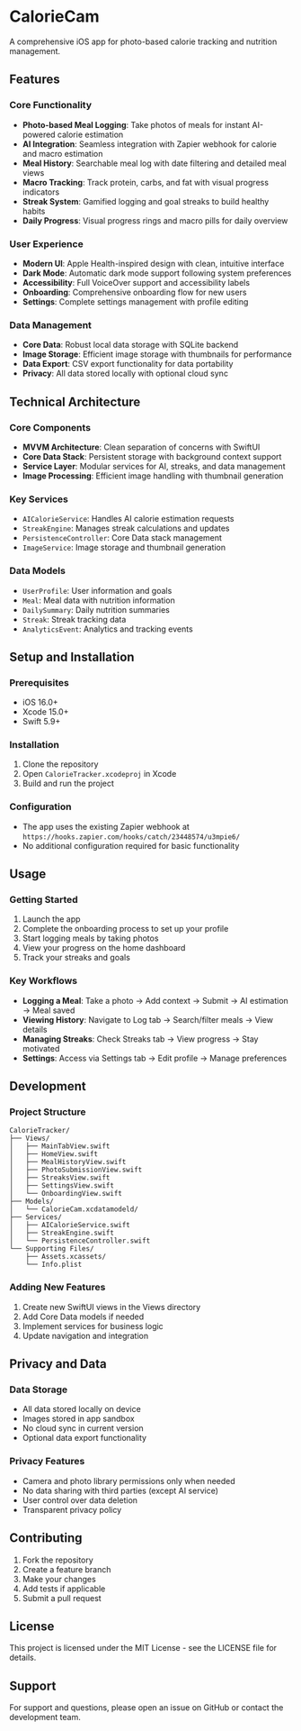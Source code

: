 # CalorieCam

A comprehensive iOS app for photo-based calorie tracking and nutrition management.

## Features

### Core Functionality
- **Photo-based Meal Logging**: Take photos of meals for instant AI-powered calorie estimation
- **AI Integration**: Seamless integration with Zapier webhook for calorie and macro estimation
- **Meal History**: Searchable meal log with date filtering and detailed meal views
- **Macro Tracking**: Track protein, carbs, and fat with visual progress indicators
- **Streak System**: Gamified logging and goal streaks to build healthy habits
- **Daily Progress**: Visual progress rings and macro pills for daily overview

### User Experience
- **Modern UI**: Apple Health-inspired design with clean, intuitive interface
- **Dark Mode**: Automatic dark mode support following system preferences
- **Accessibility**: Full VoiceOver support and accessibility labels
- **Onboarding**: Comprehensive onboarding flow for new users
- **Settings**: Complete settings management with profile editing

### Data Management
- **Core Data**: Robust local data storage with SQLite backend
- **Image Storage**: Efficient image storage with thumbnails for performance
- **Data Export**: CSV export functionality for data portability
- **Privacy**: All data stored locally with optional cloud sync

## Technical Architecture

### Core Components
- **MVVM Architecture**: Clean separation of concerns with SwiftUI
- **Core Data Stack**: Persistent storage with background context support
- **Service Layer**: Modular services for AI, streaks, and data management
- **Image Processing**: Efficient image handling with thumbnail generation

### Key Services
- `AICalorieService`: Handles AI calorie estimation requests
- `StreakEngine`: Manages streak calculations and updates
- `PersistenceController`: Core Data stack management
- `ImageService`: Image storage and thumbnail generation

### Data Models
- `UserProfile`: User information and goals
- `Meal`: Meal data with nutrition information
- `DailySummary`: Daily nutrition summaries
- `Streak`: Streak tracking data
- `AnalyticsEvent`: Analytics and tracking events

## Setup and Installation

### Prerequisites
- iOS 16.0+
- Xcode 15.0+
- Swift 5.9+

### Installation
1. Clone the repository
2. Open `CalorieTracker.xcodeproj` in Xcode
3. Build and run the project

### Configuration
- The app uses the existing Zapier webhook at `https://hooks.zapier.com/hooks/catch/23448574/u3mpie6/`
- No additional configuration required for basic functionality

## Usage

### Getting Started
1. Launch the app
2. Complete the onboarding process to set up your profile
3. Start logging meals by taking photos
4. View your progress on the home dashboard
5. Track your streaks and goals

### Key Workflows
- **Logging a Meal**: Take a photo → Add context → Submit → AI estimation → Meal saved
- **Viewing History**: Navigate to Log tab → Search/filter meals → View details
- **Managing Streaks**: Check Streaks tab → View progress → Stay motivated
- **Settings**: Access via Settings tab → Edit profile → Manage preferences

## Development

### Project Structure
```
CalorieTracker/
├── Views/
│   ├── MainTabView.swift
│   ├── HomeView.swift
│   ├── MealHistoryView.swift
│   ├── PhotoSubmissionView.swift
│   ├── StreaksView.swift
│   ├── SettingsView.swift
│   └── OnboardingView.swift
├── Models/
│   └── CalorieCam.xcdatamodeld/
├── Services/
│   ├── AICalorieService.swift
│   ├── StreakEngine.swift
│   └── PersistenceController.swift
└── Supporting Files/
    ├── Assets.xcassets/
    └── Info.plist
```

### Adding New Features
1. Create new SwiftUI views in the Views directory
2. Add Core Data models if needed
3. Implement services for business logic
4. Update navigation and integration

## Privacy and Data

### Data Storage
- All data stored locally on device
- Images stored in app sandbox
- No cloud sync in current version
- Optional data export functionality

### Privacy Features
- Camera and photo library permissions only when needed
- No data sharing with third parties (except AI service)
- User control over data deletion
- Transparent privacy policy

## Contributing

1. Fork the repository
2. Create a feature branch
3. Make your changes
4. Add tests if applicable
5. Submit a pull request

## License

This project is licensed under the MIT License - see the LICENSE file for details.

## Support

For support and questions, please open an issue on GitHub or contact the development team.

